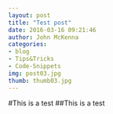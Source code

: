 ```yaml
---
layout: post
title: "Test post"
date: 2016-03-16 09:21:46
author: John McKenna
categories:
- blog
- Tips&Tricks
- Code-Snippets
img: post03.jpg
thumb: thumb03.jpg
---
```

#This is a test
##This is a test